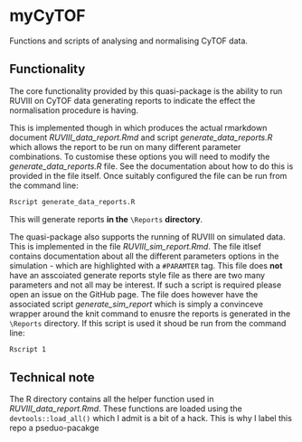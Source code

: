 # myCyTOF
Functions and scripts of analysing and normalising CyTOF data. 

## Functionality 

The core functionality provided by this quasi-package is the ability to run RUVIII on CyTOF data generating reports to indicate the effect the normalisation procedure is having. 

This is implemented though in which produces the actual rmarkdown document *RUVIII_data_report.Rmd* and script 
*generate_data_reports.R* which allows the report to be run on many different parameter combinations. To customise these options you will need to modify the *generate_data_reports.R* file. See the documentation about how to do this is provided in the file itself. Once suitably configured the file can be run from the command line:

```bash
Rscript generate_data_reports.R
```
This will generate reports **in the** `\Reports` **directory**. 

The quasi-package also supports the running of RUVIII on simulated data. This is implemented in the file *RUVIII_sim_report.Rmd*. The file itlsef contains documentation about all the different parameters options in the simulation - which are highlighted with a `#PARAMTER` tag. This file does **not** have an asscoiated generate reports style file as there are two many parameters and not all may be interest. If such a script is required please open an issue on the GitHub page. The file does however have the associated script *generate_sim_report* which is simply a convinceve wrapper around the knit command to enusre the reports is generated in the `\Reports` directory. If this script is used it shoud be run from the command line:

```bash
Rscript 1
```
## Technical note

The R directory contains all the helper function used in *RUVIII_data_report.Rmd*. These functions are loaded using the `devtools::load_all()` which I admit is a bit of a hack. This is why I label this repo a pseduo-pacakge
